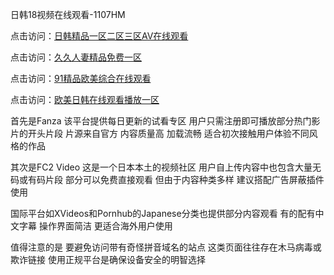 日韩18视频在线观看-1107HM

点击访问：<a href="https://heiliaozj3tjd.pages.dev">日韩精品一区二区三区AV在线观看</a>

点击访问：<a href="https://heiliaowt0d7p.pages.dev">久久人妻精品免费一区</a>

点击访问：<a href="https://heiliaowzu4ur.pages.dev">91精品欧美综合在线观看</a>

点击访问：<a href="https://heiliaowzu4ur.pages.dev">欧美日韩在线观看播放一区</a>

首先是Fanza 该平台提供每日更新的试看专区 用户只需注册即可播放部分热门影片的开头片段 片源来自官方 内容质量高 加载流畅 适合初次接触用户体验不同风格的作品

其次是FC2 Video 这是一个日本本土的视频社区 用户自上传内容中也包含大量无码或有码片段 部分可以免费直接观看 但由于内容种类多样 建议搭配广告屏蔽插件使用

国际平台如XVideos和Pornhub的Japanese分类也提供部分内容观看 有的配有中文字幕 操作界面简洁 更适合海外用户使用

值得注意的是 要避免访问带有奇怪拼音域名的站点 这类页面往往存在木马病毒或欺诈链接 使用正规平台是确保设备安全的明智选择

<span style="display:none;">[Canonical link]( )</span>
